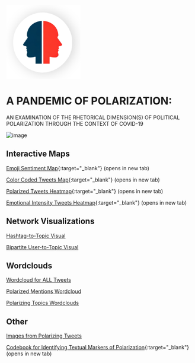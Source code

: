 <img src="IDS_capstone-logo.png" width=200>

# A PANDEMIC OF POLARIZATION:
AN EXAMINATION OF THE RHETORICAL DIMENSION(S) OF POLITICAL POLARIZATION THROUGH THE CONTEXT OF COVID-19



![image](https://github.com/rwclayton/UCF_IDS-Capstone/assets/89525272/6aa81bb9-0dc6-4d35-b696-690f69001358)

## Interactive Maps
[Emoji Sentiment Map](/maps/final_emoji_tweet_map.html){:target="_blank"} (opens in new tab)

[Color Coded Tweets Map](/maps/tweet_map.html){:target="_blank"} (opens in new tab)

[Polarized Tweets Heatmap](/maps/us_centered_polarization_heatmap.html){:target="_blank"} (opens in new tab)

[Emotional Intensity Tweets Heatmap](/maps/heatmap_with_legend.html){:target="_blank"} (opens in new tab)

## Network Visualizations
[Hashtag-to-Topic Visual](/networks/hashtag-to-topic.md)

[Bipartite User-to-Topic Visual](/networks/bipartite-user-topic.md)

## Wordclouds
[Wordcloud for ALL Tweets](/wordclouds/all-tweets.md)

[Polarized Mentions Wordcloud](/wordclouds/polarized-mentions.md)

[Polarizing Topics Wordclouds](/wordclouds/topic-wordclouds.md)

## Other
[Images from Polarizing Tweets](/images/tweet-images.md)

[Codebook for Identifying Textual Markers of Polarization](analysis/capstone_CodeBook.pdf){:target="_blank"} (opens in new tab)



